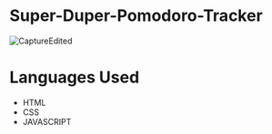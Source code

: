 # Super-Duper-Pomodoro-Tracker

![CaptureEdited](https://user-images.githubusercontent.com/31016815/76986771-562d9b00-68ff-11ea-9e1c-a9666ccd0060.JPG)


# Languages Used

- HTML
- CSS
- JAVASCRIPT
